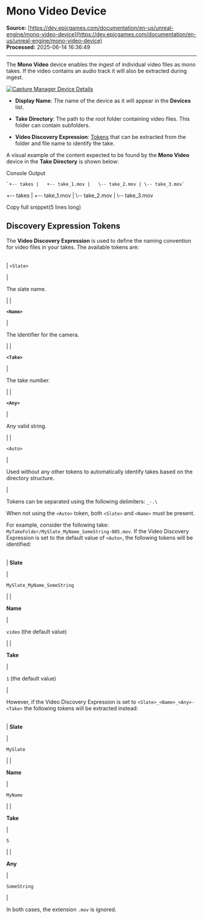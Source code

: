 # Mono Video Device

**Source:** [https://dev.epicgames.com/documentation/en-us/unreal-engine/mono-video-device](https://dev.epicgames.com/documentation/en-us/unreal-engine/mono-video-device)  
**Processed:** 2025-06-14 16:36:49

---

The **Mono Video** device enables the ingest of individual video files as mono takes. If the video contains an audio track it will also be extracted during ingest.

[![Capture Manager Device Details](https://dev.epicgames.com/community/api/documentation/image/61ca965e-501c-4439-856e-5d3c73de3d6c?resizing_type=fit)](https://dev.epicgames.com/community/api/documentation/image/61ca965e-501c-4439-856e-5d3c73de3d6c?resizing_type=fit)

-   **Display Name**: The name of the device as it will appear in the **Devices** list.
    
-   **Take Directory**: The path to the root folder containing video files. This folder can contain subfolders.
    
-   **Video Discovery Expression**: [Tokens](https://dev.epicgames.com/documentation/en-us/unreal-engine/mono-video-device#discovery-expression-tokens) that can be extracted from the folder and file name to identify the take.
    

A visual example of the content expected to be found by the **Mono Video** device in the **Take Directory** is shown below:

Console Output

```code
`+-- takes |   +-- take_1.mov |   \-- take_2.mov | \-- take_3.mov`
```

+-- takes | +-- take\_1.mov | \\-- take\_2.mov | \\-- take\_3.mov

Copy full snippet(5 lines long)

## Discovery Expression Tokens

The **Video Discovery Expression** is used to define the naming convention for video files in your takes. The available tokens are:

|  |  |
| --- | --- |
| 
`<Slate>`

 | 

The slate name.

 |
| 

**`<Name>`**

 | 

The identifier for the camera.

 |
| 

**`<Take>`**

 | 

The take number.

 |
| 

**`<Any>`**

 | 

Any valid string.

 |
| 

`<Auto>`

 | 

Used without any other tokens to automatically identify takes based on the directory structure.

 |

Tokens can be separated using the following delimiters: `_-.\`

When not using the `<Auto>` token, both `<Slate>` and `<Name>` must be present.

For example, consider the following take: `MyTakeFolder/MySlate_MyName_SomeString-005.mov`. If the Video Discovery Expression is set to the default value of `<Auto>`, the following tokens will be identified:

|  |  |
| --- | --- |
| 
**Slate**

 | 

`MySlate_MyName_SomeString`

 |
| 

**Name**

 | 

`video` (the default value)

 |
| 

**Take**

 | 

`1` (the default value)

 |

However, if the Video Discovery Expression is set to `<Slate>_<Name>_<Any>-<Take>` the following tokens will be extracted instead:

|  |  |
| --- | --- |
| 
**Slate**

 | 

`MySlate`

 |
| 

**Name**

 | 

`MyName`

 |
| 

**Take**

 | 

`5`

 |
| 

**Any**

 | 

`SomeString`

 |

In both cases, the extension `.mov` is ignored.